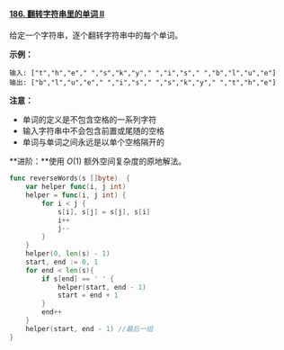 #### [186. 翻转字符串里的单词 II](https://leetcode-cn.com/problems/reverse-words-in-a-string-ii/)

给定一个字符串，逐个翻转字符串中的每个单词。

**示例：**

```
输入: ["t","h","e"," ","s","k","y"," ","i","s"," ","b","l","u","e"]
输出: ["b","l","u","e"," ","i","s"," ","s","k","y"," ","t","h","e"]
```

**注意：**

- 单词的定义是不包含空格的一系列字符
- 输入字符串中不会包含前置或尾随的空格
- 单词与单词之间永远是以单个空格隔开的

**进阶：**使用 *O*(1) 额外空间复杂度的原地解法。

```go
func reverseWords(s []byte)  {
    var helper func(i, j int)
    helper = func(i, j int) {
        for i < j {
            s[i], s[j] = s[j], s[i] 
            i++
            j-- 
        }
    }
    helper(0, len(s) - 1)
    start, end := 0, 1 
    for end < len(s){
        if s[end] == ' ' {
            helper(start, end - 1)
            start = end + 1
        }
        end++
    }
    helper(start, end - 1) //最后一组
}
```

